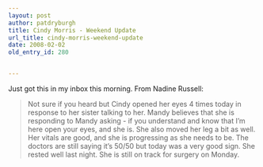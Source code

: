 ```yaml
---
layout: post
author: patdryburgh
title: Cindy Morris - Weekend Update
url_title: cindy-morris-weekend-update
date: 2008-02-02
old_entry_id: 280


---
```


Just got this in my inbox this morning. From Nadine Russell:

>Not sure if you heard but Cindy opened her eyes 4 times today in response to her sister talking to her. Mandy believes that she is responding to Mandy asking - if you understand and know that I’m here open your eyes, and she is. She also moved her leg a bit as well. Her vitals are good, and she is progressing as she needs to be. The doctors are still saying it’s 50/50 but today was a very good sign. She rested well last night. She is still on track for surgery on Monday.